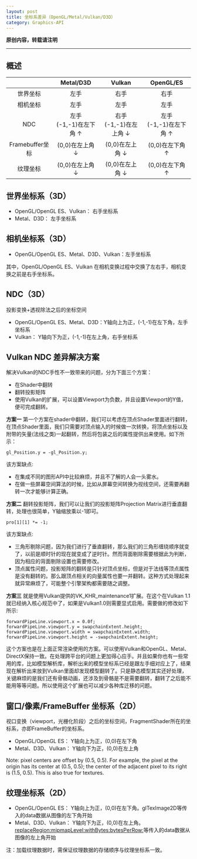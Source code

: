 ```yaml
---
layout: post
title: 坐标系差异（OpenGL/Metal/Vulkan/D3D）
category: Graphics-API
---
```


**原创内容，转载请注明**

---

## 概述

|         | Metal/D3D | Vulkan | OpenGL/ES |
|:-------:|:---------:|:------:|:---------:|
| 世界坐标 |     左手   |   右手  |   右手    |
| 相机坐标 |     左手   |   左手  |   左手    |
| NDC | 左手<br>(-1,-1)在左下角 ↑ | 右手<br>(-1,-1)在左上角 ↓ | 左手<br>(-1,-1)在左下角 ↑ |
| Framebuffer坐标 | (0,0)在左上角 ↓ | (0,0)在左上角 ↓ | (0,0)在左下角 ↑ |
| 纹理坐标 | (0,0)在左上角 ↓ | (0,0)在左上角 ↓ | (0,0)在左下角 ↑ |

## 世界坐标系（3D）

- OpenGL/OpenGL ES、Vulkan： 右手坐标系
- Metal、D3D： 左手坐标系

## 相机坐标系（3D）

- OpenGL/OpenGL ES、Metal、D3D、Vulkan：左手坐标系

其中，OpenGL/OpenGL ES、Vulkan 在相机变换过程中交换了左右手，相机变换之前是右手坐标系。

## NDC（3D）

投影变换+透视除法之后的坐标空间

- OpenGL/OpenGL ES、Metal、D3D：Y轴向上为正，(-1,-1)在左下角，左手坐标系
- Vulkan： Y轴向下为正，(-1,-1)在左上角，右手坐标系

## Vulkan NDC 差异解决方案

解决Vulkan的NDC手性不一致带来的问题，分为下面三个方案：

- 在Shader中翻转
- 翻转投影矩阵
- 使用Vulkan的扩展，可以设置Viewport为负数，并且设置Viewport的Y值，便可完成翻转。

**方案一**
第一个方案在shader中翻转，我们可以考虑在顶点Shader里面进行翻转，在顶点Shader里面，我们只需要对顶点输入的时候做一次转换，将顶点坐标以及附带的矢量(法线之类)一起翻转，然后将包装之后的属性提供出来使用。如下所示：
```
gl_Position.y = -gl_Position.y;
```
该方案缺点:
- 在集成不同的图形API中比较麻烦，并且不了解的人会一头雾水。
- 在做一些屏幕空间算法的时候，比如从屏幕空间转换为视线空间，还需要再翻转一次才能够计算正确。

**方案二**
翻转投影矩阵，我们可以让我们的投影矩阵Projection Matrix进行垂直翻转，处理也很简单，Y轴缩放乘以-1即可。
```
pro[1][1] *= -1;
```
该方案缺点:
- 三角形剔除问题，因为我们进行了垂直翻转，那么我们的三角形缠绕顺序就变了，以前是顺时针的现在就变成了逆时针。然而背面剔除需要根据此为判断，因为相应的背面剔除设置也需要修改。
- 顶点属性问题，投影矩阵的翻转是只针对顶点坐标，但是对于法线等顶点属性是没有翻转的。那么跟顶点相关的向量属性也要一并翻转。这种方式处理起来就异常麻烦了，可能整个引擎架构都需要随之调整。

**方案三**
就是使用Vulkan提供的VK\_KHR\_maintenance1扩展。在这个在Vulkan 1.1就已经纳入核心规范中了，如果是Vulkan1.0则需要显式启用。需要做的修改如下所示:
```
forwardPipeLine.viewport.x = 0.0f;
forwardPipeLine.viewport.y = swapchainExtent.height;
forwardPipeLine.viewport.width = swapchainExtent.width;
forwardPipeLine.viewport.height = -swapchainExtent.height;
```
这个方案也是在上面正常渲染使用的方案。可以使用Vulkan和OpenGL、Metal、DirectX保持一致。在处理跨平台的问题上更加得心应手。并且如果你也有一些常用的库，比如模型解析库，解析出来的模型坐标系已经是跟左手细对应上了，结果现在解析出来放到Vulkan里面却发现模型翻转了。只是静态模型其实还好处理，关键麻烦的是我们还有骨骼动画，还涉及到骨骼是不是需要翻转，翻转了之后能不能用等等问题。所以使用这个扩展也可以减少各种库迁移的问题。

## 窗口/像素/FrameBuffer 坐标系（2D）
视口变换（viewport，光栅化阶段）之后的坐标空间，FragmentShader所在的坐标系，亦即FrameBuffer的坐标系。

- OpenGL/OpenGL ES： Y轴向上为正，(0,0)在左下角
- Metal、D3D、Vulkan： Y轴向下为正，(0,0)在左上角  

Note: pixel centers are offset by (0.5, 0.5). For example, the pixel at the origin has its center at (0.5, 0.5); the center of the adjacent pixel to its right is (1.5, 0.5). This is also true for textures.

## 纹理坐标系（2D）
- OpenGL/OpenGL ES： Y轴向上为正，(0,0)在左下角。glTexImage2D等传入的data数据从图像的左下角开始
- Metal、D3D、Vulkan： Y轴向下为正，(0,0)在左上角。[replaceRegion:mipmapLevel:withBytes:bytesPerRow:](doc://com.apple.documentation/documentation/metal/mtltexture/1515464-replaceregion?language=swift)等传入的data数据从图像的左上角开始

注：加载纹理数据时，需保证纹理数据的存储顺序与纹理坐标系一致。
